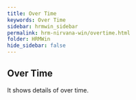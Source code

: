 ```yaml
---
title: Over Time
keywords: Over Time
sidebar: hrmwin_sidebar
permalink: hrm-nirvana-win/overtime.html
folder: HRMWin   
hide_sidebar: false
---
```


## Over Time

It shows details of over time.
